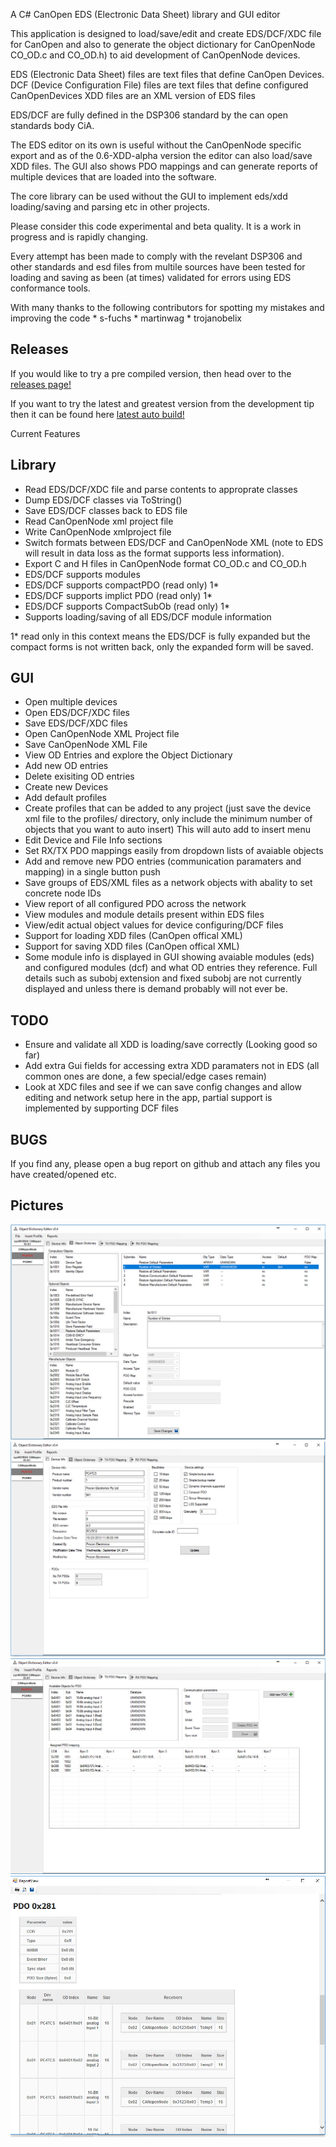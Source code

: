 
A C# CanOpen EDS (Electronic Data Sheet) library and GUI editor

This application is designed to load/save/edit and create EDS/DCF/XDC file for 
CanOpen and also to generate the object dictionary for CanOpenNode 
CO_OD.c and CO_OD.h) to aid development of CanOpenNode devices.

EDS (Electronic Data Sheet) files are text files that define CanOpen Devices.
DCF (Device Configuration File) files are text files that define configured 
CanOpenDevices XDD files are an XML version of EDS files 

EDS/DCF are fully defined in the DSP306 standard by the can open standards 
body CiA.

The EDS editor on its own is useful without the CanOpenNode specific export and 
as of the 0.6-XDD-alpha version the editor can also load/save XDD files. 
The GUI also shows PDO mappings and can generate reports
of multiple devices that are loaded into the software.

The core library can be used without the GUI to implement eds/xdd loading/saving
and parsing etc in other projects.

Please consider this code experimental and beta quality. 
It is a work in progress and is rapidly changing.

Every attempt has been made to comply with the revelant DSP306 and other 
standards and esd files from multile sources have been tested for loading and 
saving as been (at times) validated for errors using EDS conformance tools.

With many thanks to the following contributors for spotting my mistakes and 
improving the code
	* s-fuchs 
	* martinwag 
	* trojanobelix

Releases
--------

If you would like to try a pre compiled version, then head over to the 
[releases page!](https://github.com/robincornelius/libedssharp/releases)

If you want to try the latest and greatest version from the development tip then it can be found here
[latest auto build!](https://github.com/robincornelius/libedssharp/blob/gh-pages/build/OpenEDSEditor-latest.zip)

Current Features

Library
-------

* Read EDS/DCF/XDC file and parse contents to approprate classes
* Dump EDS/DCF classes via ToString()
* Save EDS/DCF classes back to EDS file
* Read CanOpenNode xml project file
* Write CanOpenNode xmlproject file
* Switch formats between EDS/DCF and CanOpenNode XML (note to EDS will result in
  data loss as the format supports less information).
* Export C and H files in CanOpenNode format CO_OD.c and CO_OD.h
* EDS/DCF supports modules
* EDS/DCF supports compactPDO (read only) 1*
* EDS/DCF supports implict PDO (read only) 1*
* EDS/DCF supports CompactSubOb (read only) 1*
* Supports loading/saving of all EDS/DCF module information

1* read only in this context means the EDS/DCF is fully expanded but the compact
   forms is not written back, only the expanded form will be saved.

GUI
---
* Open multiple devices
* Open EDS/DCF/XDC files
* Save EDS/DCF/XDC files
* Open CanOpenNode XML Project file
* Save CanOpenNode XML File
* View OD Entries and explore the Object Dictionary
* Add new OD entries
* Delete exisiting OD entries
* Create new Devices
* Add default profiles
* Create profiles that can be added to any project (just save the device xml file to the profiles/ 
  directory, only include the minimum number of objects that you want to auto insert) This will auto add to insert menu
* Edit Device and File Info sections
* Set RX/TX PDO mappings easily from dropdown lists of avaiable objects
* Add and remove new PDO entries (communication paramaters and mapping) in a single button push
* Save groups of EDS/XML files as a network objects with abality to set concrete node IDs
* View report of all configured PDO across the network
* View modules and module details present within EDS files
* View/edit actual object values for device configuring/DCF files
* Support for loading XDD files (CanOpen offical XML)
* Support for saving XDD files (CanOpen offical XML)
* Some module info is displayed in GUI showing avaiable modules (eds) and 
  configured modules (dcf) and what OD entries they reference. Full details such
  as subobj extension and fixed subobj are not currently displayed and unless
  there is demand probably will not ever be.

TODO
----

* Ensure and validate all XDD is loading/save correctly (Looking good so far)
* Add extra Gui fields for accessing extra XDD paramaters not in EDS 
  (all common ones are done, a few special/edge cases remain)
* Look at XDC files and see if we can save config changes and allow editing and
  network setup here in the app, partial support is implemented by supporting 
  DCF files
  

BUGS
----

If you find any, please open a bug report on github and attach any files you
have created/opened etc.
  
Pictures
--------

![alt tag](pic1.jpg)
![alt tag](pic2.jpg)
![alt tag](pic3.jpg)
![alt tag](pic4.jpg)